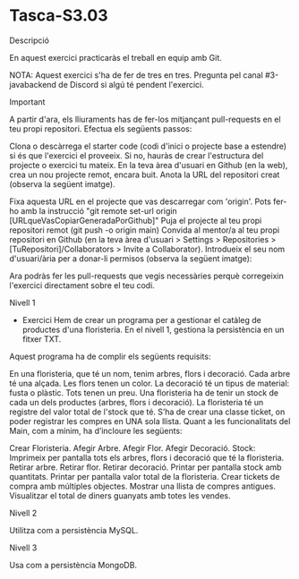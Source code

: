 # Tasca-S3.03
Descripció


En aquest exercici practicaràs el treball en equip amb Git.

NOTA: Aquest exercici s'ha de fer de tres en tres. Pregunta pel canal #3-javabackend de Discord si algú té pendent l'exercici.

 Important

A partir d'ara, els lliuraments has de fer-los mitjançant pull-requests en el teu propi repositori. Efectua els següents passos:

Clona o descàrrega el starter code (codi d'inici o projecte base a estendre) si és que l'exercici el proveeix. Si no, hauràs de crear l'estructura del projecte o exercici tu mateix.
En la teva àrea d'usuari en Github (en la web), crea un nou projecte remot, encara buit.
Anota la URL del repositori creat (observa la següent imatge).

Fixa aquesta URL en el projecte que vas descarregar com 'origin'.
Pots fer-ho amb la instrucció "git remote set-url origin [URLqueVasCopiarGeneradaPorGithub]"
Puja el projecte al teu propi repositori remot (git push -o origin main)
Convida al mentor/a al teu propi repositori en Github (en la teva àrea d'usuari > Settings > Repositories > [TuRepositori]/Collaborators > Invite a Collaborator). Introdueix el seu nom d'usuari/ària per a donar-li permisos (observa la següent imatge):

Ara podràs fer les pull-requests que vegis necessàries perquè corregeixin l'exercici directament sobre el teu codi.

Nivell 1

- Exercici
Hem de crear un programa per a gestionar el catàleg de productes d'una floristeria. En el nivell 1, gestiona la persistència en un fitxer TXT.

Aquest programa ha de complir els següents  requisits:  

En una floristeria, que té un nom, tenim arbres, flors i decoració.
Cada arbre té una alçada. 
Les flors tenen un color. 
La decoració té un tipus de material: fusta o plàstic. 
Tots tenen un preu.
Una floristeria ha de tenir un stock de cada un dels productes (arbres, flors i decoració).
La floristeria té un registre del valor total de l'stock que té.
S’ha de crear una classe ticket, on poder registrar les compres en UNA sola llista.
Quant a les funcionalitats del Main, com a mínim, ha d’incloure les següents:

Crear Floristeria.
Afegir Arbre.
Afegir Flor.
Afegir Decoració.
Stock: Imprimeix per pantalla tots els arbres, flors i decoració que té la floristeria.
Retirar arbre.
Retirar flor.
Retirar decoració.
Printar per pantalla stock amb quantitats.
Printar per pantalla valor total de la floristeria.
Crear tickets de compra amb múltiples objectes.
Mostrar una llista de compres antigues.
Visualitzar el total de diners guanyats amb totes les vendes.


Nivell 2

Utilitza com a persistència MySQL.



Nivell 3

Usa com a persistència MongoDB.

